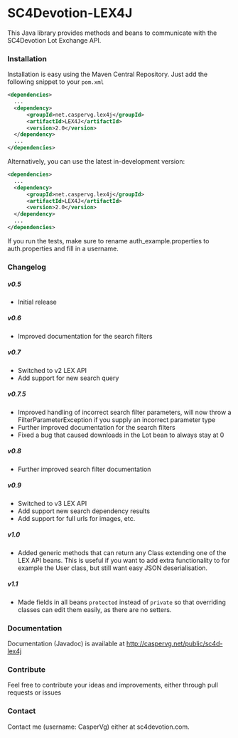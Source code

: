 SC4Devotion-LEX4J
======================

This Java library provides methods and beans to communicate with the SC4Devotion Lot Exchange API. 

### Installation
Installation is easy using the Maven Central Repository. Just add the following snippet to your ```pom.xml```
```xml
<dependencies>
  ...
  <dependency>
      <groupId>net.caspervg.lex4j</groupId>
      <artifactId>LEX4J</artifactId>
      <version>2.0</version>
  </dependency>
  ...
</dependencies>
```

Alternatively, you can use the latest in-development version:
```xml
<dependencies>
  ...
  <dependency>
      <groupId>net.caspervg.lex4j</groupId>
      <artifactId>LEX4J</artifactId>
      <version>2.0</version>
  </dependency>
  ...
</dependencies>
```

If you run the tests, make sure to rename auth_example.properties to auth.properties and fill in a username.

### Changelog
##### v0.5
* Initial release

##### v0.6
* Improved documentation for the search filters

##### v0.7
* Switched to v2 LEX API
* Add support for new search query

##### v0.7.5
* Improved handling of incorrect search filter parameters, will now throw a FilterParameterException if you supply an incorrect parameter type
* Further improved documentation for the search filters
* Fixed a bug that caused downloads in the Lot bean to always stay at 0

##### v0.8
* Further improved search filter documentation

##### v0.9
* Switched to v3 LEX API
* Add support new search dependency results
* Add support for full urls for images, etc.

##### v1.0
* Added generic methods that can return any Class extending one of the LEX API beans. This is useful if you want to add extra functionality to for example the User class, but still want easy JSON deserialisation.

##### v1.1
* Made fields in all beans ```protected``` instead of ```private``` so that overriding classes can edit them easily, as there are no setters.

### Documentation
Documentation (Javadoc) is available at http://caspervg.net/public/sc4d-lex4j

### Contribute
Feel free to contribute your ideas and improvements, either through pull requests or issues

### Contact
Contact me (username: CasperVg) either at sc4devotion.com. 
